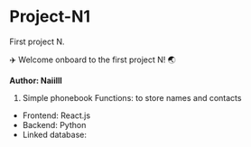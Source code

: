 # Project-N1
First project N.

✈️ Welcome onboard to the first project N! 🌏

**Author: Naiilll**


1. Simple phonebook
Functions: to store names and contacts
- Frontend: React.js
- Backend: Python
- Linked database: 
